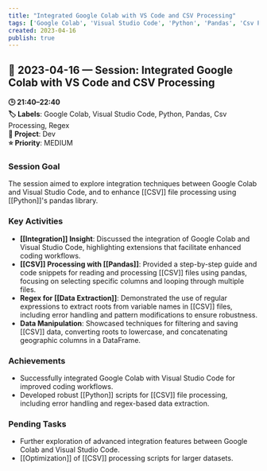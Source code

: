 ```yaml
---
title: "Integrated Google Colab with VS Code and CSV Processing"
tags: ['Google Colab', 'Visual Studio Code', 'Python', 'Pandas', 'Csv Processing', 'Regex']
created: 2023-04-16
publish: true
---
```


## 📅 2023-04-16 — Session: Integrated Google Colab with VS Code and CSV Processing

**🕒 21:40–22:40**  
**🏷️ Labels**: Google Colab, Visual Studio Code, Python, Pandas, Csv Processing, Regex  
**📂 Project**: Dev  
**⭐ Priority**: MEDIUM  


### Session Goal
The session aimed to explore integration techniques between Google Colab and Visual Studio Code, and to enhance [[CSV]] file processing using [[Python]]'s pandas library.

### Key Activities
- **[[Integration]] Insight**: Discussed the integration of Google Colab and Visual Studio Code, highlighting extensions that facilitate enhanced coding workflows.
- **[[CSV]] Processing with [[Pandas]]**: Provided a step-by-step guide and code snippets for reading and processing [[CSV]] files using pandas, focusing on selecting specific columns and looping through multiple files.
- **Regex for [[Data Extraction]]**: Demonstrated the use of regular expressions to extract roots from variable names in [[CSV]] files, including error handling and pattern modifications to ensure robustness.
- **Data Manipulation**: Showcased techniques for filtering and saving [[CSV]] data, converting roots to lowercase, and concatenating geographic columns in a DataFrame.

### Achievements
- Successfully integrated Google Colab with Visual Studio Code for improved coding workflows.
- Developed robust [[Python]] scripts for [[CSV]] file processing, including error handling and regex-based data extraction.

### Pending Tasks
- Further exploration of advanced integration features between Google Colab and Visual Studio Code.
- [[Optimization]] of [[CSV]] processing scripts for larger datasets.
